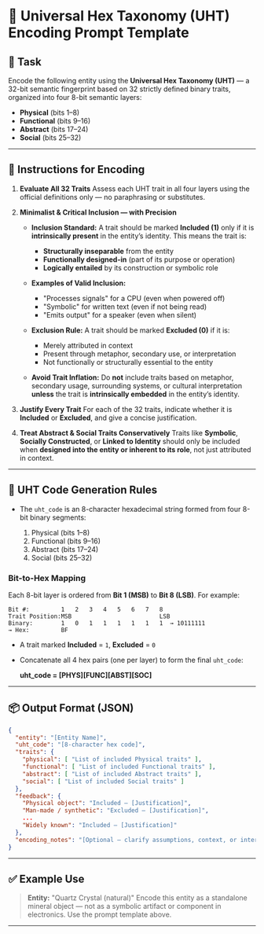 # 🧠 Universal Hex Taxonomy (UHT) Encoding Prompt Template

## 🗾 Task

Encode the following entity using the **Universal Hex Taxonomy (UHT)** — a 32-bit semantic fingerprint based on 32 strictly defined binary traits, organized into four 8-bit semantic layers:

* **Physical** (bits 1–8)
* **Functional** (bits 9–16)
* **Abstract** (bits 17–24)
* **Social** (bits 25–32)

---

## 🔧 Instructions for Encoding

1. **Evaluate All 32 Traits**
   Assess each UHT trait in all four layers using the official definitions only — no paraphrasing or substitutes.

2. **Minimalist & Critical Inclusion — with Precision**

   * **Inclusion Standard:** A trait should be marked **Included (1)** only if it is **intrinsically present** in the entity’s identity. This means the trait is:

     * **Structurally inseparable** from the entity
     * **Functionally designed-in** (part of its purpose or operation)
     * **Logically entailed** by its construction or symbolic role

   * **Examples of Valid Inclusion:**

     * "Processes signals" for a CPU (even when powered off)
     * "Symbolic" for written text (even if not being read)
     * "Emits output" for a speaker (even when silent)

   * **Exclusion Rule:** A trait should be marked **Excluded (0)** if it is:

     * Merely attributed in context
     * Present through metaphor, secondary use, or interpretation
     * Not functionally or structurally essential to the entity

   * **Avoid Trait Inflation:** Do **not** include traits based on metaphor, secondary usage, surrounding systems, or cultural interpretation **unless** the trait is **intrinsically embedded** in the entity’s identity.

3. **Justify Every Trait**
   For each of the 32 traits, indicate whether it is **Included** or **Excluded**, and give a concise justification.

4. **Treat Abstract & Social Traits Conservatively**
   Traits like **Symbolic**, **Socially Constructed**, or **Linked to Identity** should only be included when **designed into the entity or inherent to its role**, not just attributed in context.

---

## 📢 UHT Code Generation Rules

* The `uht_code` is an 8-character hexadecimal string formed from four 8-bit binary segments:

  1. Physical (bits 1–8)
  2. Functional (bits 9–16)
  3. Abstract (bits 17–24)
  4. Social (bits 25–32)

### Bit-to-Hex Mapping

Each 8-bit layer is ordered from **Bit 1 (MSB)** to **Bit 8 (LSB)**. For example:

```
Bit #:         1   2   3   4   5   6   7   8
Trait Position:MSB                         LSB
Binary:        1   0   1   1   1   1   1   1  → 10111111
→ Hex:         BF
```

* A trait marked **Included** = `1`, **Excluded** = `0`
* Concatenate all 4 hex pairs (one per layer) to form the final `uht_code`:

  **uht\_code = \[PHYS]\[FUNC]\[ABST]\[SOC]**

---

## 📦 Output Format (JSON)

```json
{
  "entity": "[Entity Name]",
  "uht_code": "[8-character hex code]",
  "traits": {
    "physical": [ "List of included Physical traits" ],
    "functional": [ "List of included Functional traits" ],
    "abstract": [ "List of included Abstract traits" ],
    "social": [ "List of included Social traits" ]
  },
  "feedback": {
    "Physical object": "Included — [Justification]",
    "Man-made / synthetic": "Excluded — [Justification]",
    ...
    "Widely known": "Included — [Justification]"
  },
  "encoding_notes": "[Optional — clarify assumptions, context, or interpretation scope]"
}
```

---

## ✅ Example Use

> **Entity:** "Quartz Crystal (natural)"
> Encode this entity as a standalone mineral object — not as a symbolic artifact or component in electronics. Use the prompt template above.

---
